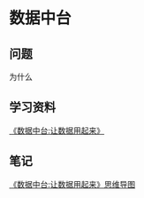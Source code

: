 # 数据中台



## 问题

为什么

## 学习资料

[《数据中台:让数据用起来》](https://weread.qq.com/web/reader/ebd324a071a1a788ebd9518)



## 笔记

[《数据中台:让数据用起来》思维导图 ](https://www.processon.com/view/link/5ec2a542e401fd16f44493ef)